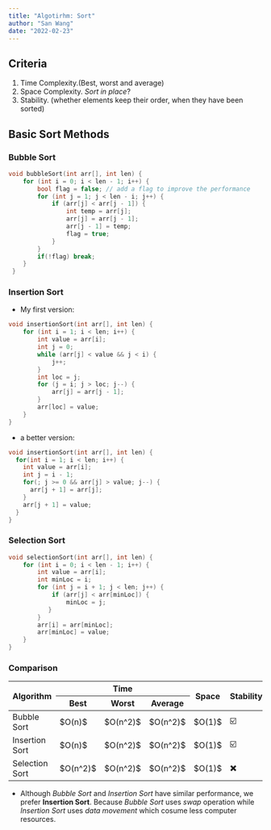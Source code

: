 ```yaml
---
title: "Algotirhm: Sort"
author: "San Wang"
date: "2022-02-23"
---
```


## Criteria

1. Time Complexity.(Best, worst and average)
2. Space Complexity. *Sort in place*?
3. Stability. (whether elements keep their order, when they have been sorted)

## Basic Sort Methods

### Bubble Sort

```cpp
void bubbleSort(int arr[], int len) {
    for (int i = 0; i < len - 1; i++) {
        bool flag = false; // add a flag to improve the performance
        for (int j = 1; j < len - i; j++) {
            if (arr[j] < arr[j - 1]) {
                int temp = arr[j];
                arr[j] = arr[j - 1];
                arr[j - 1] = temp;
                flag = true;
            }
        }
        if(!flag) break;
    }
 }
```

### Insertion Sort

- My first version:

```cpp
void insertionSort(int arr[], int len) {
    for (int i = 1; i < len; i++) {
        int value = arr[i];
        int j = 0;
        while (arr[j] < value && j < i) {
            j++;
        }
        int loc = j;
        for (j = i; j > loc; j--) {
            arr[j] = arr[j - 1];
        }
        arr[loc] = value;
    }
}
```

- a better version:

```cpp
void insertionSort(int arr[], int len) {
  for(int i = 1; i < len; i++) {
    int value = arr[i];
    int j = i - 1;
    for(; j >= 0 && arr[j] > value; j--) {
      arr[j + 1] = arr[j];
    }
    arr[j + 1] = value;
  }
}
```

### Selection Sort

```cpp
void selectionSort(int arr[], int len) {
    for (int i = 0; i < len - 1; i++) {
        int value = arr[i];
        int minLoc = i;
        for (int j = i + 1; j < len; j++) {
            if (arr[j] < arr[minLoc]) {
                minLoc = j;
           }
        }
        arr[i] = arr[minLoc];
        arr[minLoc] = value;
    }
}
```

### Comparison

<table>
  <thead>
    <tr>
      <th rowspan="2">Algorithm</th>
      <th rowspan="1" colspan="3">Time</th>
      <th rowspan="2">Space</th>
      <th rowspan="2">Stability</th>
    </tr>
    <tr>
      <th>Best</th>
      <th>Worst</th>
      <th>Average</th>
    </tr>
  </thead>
  <tbody>
    <tr>
      <td>Bubble Sort</td>
      <td>$O(n)$</td>
      <td>$O(n^2)$</td>
      <td>$O(n^2)$</td>
      <td>$O(1)$</td>
      <td>☑️</td>
    </tr>
    <tr>
      <td>Insertion Sort</td>
      <td>$O(n)$</td>
      <td>$O(n^2)$</td>
      <td>$O(n^2)$</td>
      <td>$O(1)$</td>
      <td>☑️</td>
    </tr>
    <tr>
      <td>Selection Sort</td>
      <td>$O(n^2)$</td>
      <td>$O(n^2)$</td>
      <td>$O(n^2)$</td>
      <td>$O(1)$</td>
      <td>✖️</td>
    </tr>
  </tbody>
</table>

- Although *Bubble Sort* and *Insertion Sort* have similar performance, we prefer **Insertion Sort**. Because *Bubble Sort* uses *swap* operation while *Insertion Sort* uses *data movement* which cosume less computer resources.
